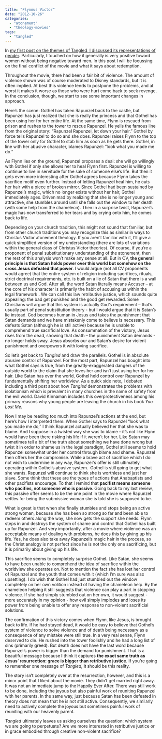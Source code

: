 ```yaml
---
title: "Flynnus Victor"
date: "2012-10-26"
categories: 
  - "atonement"
  - "theology-movies"
tags: 
  - "tangled"
---
```


In [my first post on the themes of Tangled, I discussed its representations of gender](http://anabaptistredux.com/tangled-gender-issues/ "Tangled Gender Issues"). Particularly, I touched on how it generally is very positive toward women without being negative toward men. In this post I will be focussing on the final conflict of the movie and what it says about redemption.

Throughout the movie, there had been a fair bit of violence. The amount of violence shown was of course moderated to Disney standards, but it is often implied. At best this violence tends to postpone the problems, and at worst it makes it worse as those who were hurt come back to seek revenge. In the conclusion, though, we start to see some important changes in approach.

Here’s the scene: Gothel has taken Rapunzel back to the castle, but Rapunzel has just realized that she is really the princess and that Gothel has been using her for her entire life. At the same time, Flynn is rescued from prison and rushes to the tower to rescue Rapunzel. He yells the famous line from the original story: “Rapunzel Rapunzel, let down your hair.” Gothel by force tells Rapunzel to do so and she does. Rapunzel raises Flynn to the top of the tower only for Gothel to stab him as soon as he gets there. Gothel, in line with her abusive character, blames Rapunzel: “look what you made me do.”

<!--more-->

As Flynn lies on the ground, Rapunzel proposes a deal: she will go willingly with Gothel if only she allows her to heal Flynn first. Rapunzel is willing to continue to live in servitude for the sake of someone else’s life. But then it gets even more interesting after Gothel agrees because Flynn takes the sacrifice motif even further. Instead of letting Rapunzel heal him, he cuts her hair with a piece of broken mirror. Since Gothel had been sustained by Rapunzel’s magic, which no longer exists without her hair, Gothel immediately ages. Driven mad by realizing that she is no longer young and attractive, she stumbles around until she falls out the window to her death (with some help from the chameleon). Then in a surprise twist, Rapunzel’s magic has now transferred to her tears and by crying onto him, he comes back to life.

Depending on your church tradition, this might not sound that familiar, but from other church traditions you may recognize this as similar in ways to Christus Victor atonement theology. If you aren’t familiar with it, I’ll give a quick simplified version of my understanding (there are lots of variations within the general class of Christus Victor theories). Of course, if you’re a proponent of penal substitutionary understanding of the atonement, then the rest of this analysis won’t make any sense at all. But in CV, **the general principle is that Satan holds power over this world but somehow on the cross Jesus defeated that power**. I would argue (not all CV proponents would agree) that the entire system of religion including sacrifices, rituals, strict doctrinal requirements, etc. is built on a lie of Satan that there is a wall between us and God. After all, the word Satan literally means Accuser – at the core of his character is primarily the habit of accusing us within the legal framework . We can call this law retributive justice, which sounds quite appealing: the bad get punished and the good get rewarded. Some Christians will argue that this system is actually God’s requirement – that’s usually part of penal substitution theory - but I would argue that it is Satan’s lie instead. God becomes human in Jesus and takes the punishment that Satan demands and we have mistakenly come to believe is necessary. This defeats Satan (although he is still active) because he is unable to comprehend true sacrificial love. As consummation of the victory, Jesus rises from the dead, showing that death – the punishment Satan demands - no longer holds sway. Jesus absorbs our and Satan’s desire for violent punishment and overpowers it with loving sacrifice.

So let’s get back to _Tangled_ and draw the parallels. Gothel is in absolute abusive control of Rapunzel. For the most part, Rapunzel has bought into what Gothel says is true, from the greatly-exaggerated dangers of the outside world to the claim that she loves her and isn’t just using her for her hair. Like Satan has over the world, Gothel held control over Rapunzel by fundamentally shifting her worldview. As a quick side note, I debated including a third post about how _Tangled_ demonstrates the problems with isolationism which is prevalent in many churches in the name of safety from the evil world. David Kinnaman includes this overprotectiveness among his primary reasons why young people are leaving the church in his book _You Lost Me._

Now I may be reading too much into Rapunzel’s actions at the end, but here’s how I interpreted them. When Gothel says to Rapunzel “look what you made me do,” I think Rapunzel actually believed her that she was to blame. And I suppose in a twisted way she was to blame – it’s not like Flynn would have been there risking his life if it weren’t for her. Like Satan may sometimes tell a bit of the truth about something we have done wrong but twist it in order to shame us in the legal paradigm, Gothel still seems to hold Rapunzel somewhat under her control through blame and shame. Rapunzel then offers her the compromise. While a brave act of sacrifice which I do not wish to undermine in any way, Rapunzel's offer is still ultimately operating within Gothel’s abusive system.  Gothel is still going to get what she wants. Rapunzel will continue to think she is worthless and just her slave. Some think that these are the types of actions that Anabaptists and other pacifists encourage. To that I remind that **pacifist means someone who pacifies, not someone who is passive**. Going back to my last review, this passive offer seems to be the one point in the movie where Rapunzel settles for being the submissive woman she is told she is supposed to be.

What is great is that when she finally stumbles and stops being an active strong woman, because she has been so strong so far and been able to redeem others along the way, she now gets the support she needs. Flynn steps in and destroys the system of shame and control that Gothel has built up for Rapunzel. And very importantly, after a movie where violence was an acceptable means of dealing with problems, he does this by giving up his life. Yes, he does also take away Rapunzel’s magic hair in the process, so the Christ analogy is not perfect since he is not the only one sacrificing, but it is primarily about giving up his life.

This sacrifice seems to completely surprise Gothel. Like Satan, she seems to have been unable to comprehend the idea of sacrifice within the worldview she operates on. Not to mention the fact she has lost her control of Rapunzel and the youth that comes with it (which I’m sure was also upsetting). I do wish that Gothel had just stumbled out the window completely on her own volition instead of having the chameleon help. By the chameleon helping it still suggests that violence can play a part in stopping violence. If she had simply stumbled out on her own, it would suggest - more accurately in my opinion - how evil simply implodes and loses its power from being unable to offer any response to non-violent sacrificial solutions.

The confirmation of this victory comes when Flynn, like Jesus, is brought back to life. If he had stayed dead, it would be easy to believe that Gothel’s system of violence to solve violence and of death being necessary as a consequence of any mistake were still true. In a very real sense, Flynn deserved to die. He rushed into the tower foolishly and he had a long list of sins (primarily greed). But death does not have the last word because Rapunzel’s power is bigger than the demand for punishment. That is a beautiful message because I think it captures **the exact same truth as Jesus’ resurrection: grace is bigger than retributive justice**. If you’re going to remember one message of _Tangled,_ it should be this reality.

The story isn’t completely over at the resurrection, however, and this is a minor point that I liked about the movie. They didn’t get married right away. It was not an immediate jump to the Happily Ever After. There was still work to be done, including the joyous but also painful work of reuniting Rapunzel with her parents. In the same way, just because Satan has been defeated in theory does not mean that he is not still active. Consequently, we similarly need to actively complete the joyous but sometimes painful work of reuniting with our heavenly parent.

_Tangled_ ultimately leaves us asking ourselves the question: which system we are going to perpetuate? Are we more interested in retributive justice or in grace embodied through creative non-violent sacrifice?
